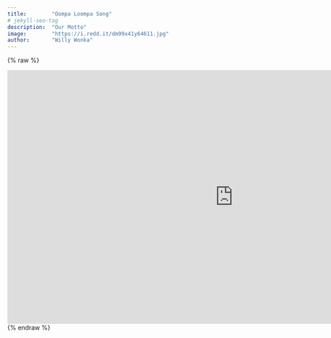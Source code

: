 ```yaml
---
title:        "Oompa Loompa Song"
# jekyll-seo-tag
description:  "Our Motto"
image:        "https://i.redd.it/dm99x41y64611.jpg"
author:       "Willy Wonka"
---
```


{% raw %}
<iframe width="1020" height="574" src="https://www.youtube.com/embed/rcWPqxCweuU" frameborder="0" allow="accelerometer; autoplay; encrypted-media; gyroscope; picture-in-picture" allowfullscreen></iframe>
{% endraw %}
